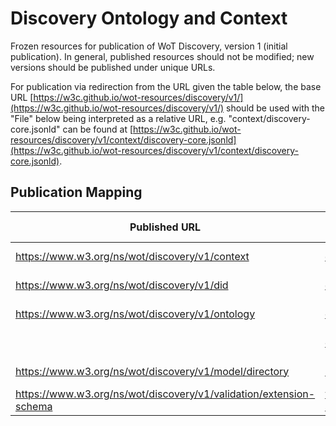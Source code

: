 # Discovery Ontology and Context
Frozen resources for publication of WoT Discovery, version 1 (initial publication).
In general, published resources should not be modified; new versions should be published under unique URLs.

For publication via redirection from the URL given the table below, the base URL
[https://w3c.github.io/wot-resources/discovery/v1/](https://w3c.github.io/wot-resources/discovery/v1/) 
should be used with the "File" below being interpreted 
as a relative URL, e.g. "context/discovery-core.jsonld" can be found at
[https://w3c.github.io/wot-resources/discovery/v1/context/discovery-core.jsonld](https://w3c.github.io/wot-resources/discovery/v1/context/discovery-core.jsonld).

## Publication Mapping
| Published URL | File (relative source URL) | Content-Types |
| --- | --- | --- |
| https://www.w3.org/ns/wot/discovery/v1/context | [context/core.jsonld](https://w3c.github.io/wot-resources/discovery/v1/context/core.jsonld) | application/ld+json; charset=utf-8 |
| https://www.w3.org/ns/wot/discovery/v1/did | [context/did.jsonld](https://w3c.github.io/wot-resources/discovery/v1/context/did.jsonld) | application/ld+json; charset=utf-8 |
| https://www.w3.org/ns/wot/discovery/v1/ontology | [ontology/ontology.ttl](https://w3c.github.io/wot-resources/discovery/v1/ontology/ontology.ttl) | text/turtle; charset=utf-8 |
|                                                 | [ontology/ontology.html](https://w3c.github.io/wot-resources/discovery/v1/ontology/ontology.html) | text/html; charset=utf-8 |
| https://www.w3.org/ns/wot/discovery/v1/model/directory | [model/directory.tm.jsonld](https://w3c.github.io/wot-resources/discovery/v1/model/directory.tm.jsonld) | application/tm+json; charset=utf-8 |
| https://www.w3.org/ns/wot/discovery/v1/validation/extension-schema | [validation/extension-schema.json](https://w3c.github.io/wot-resources/discovery/v1/validation/extension-schema.json) | application/json; charset=utf-8 |
